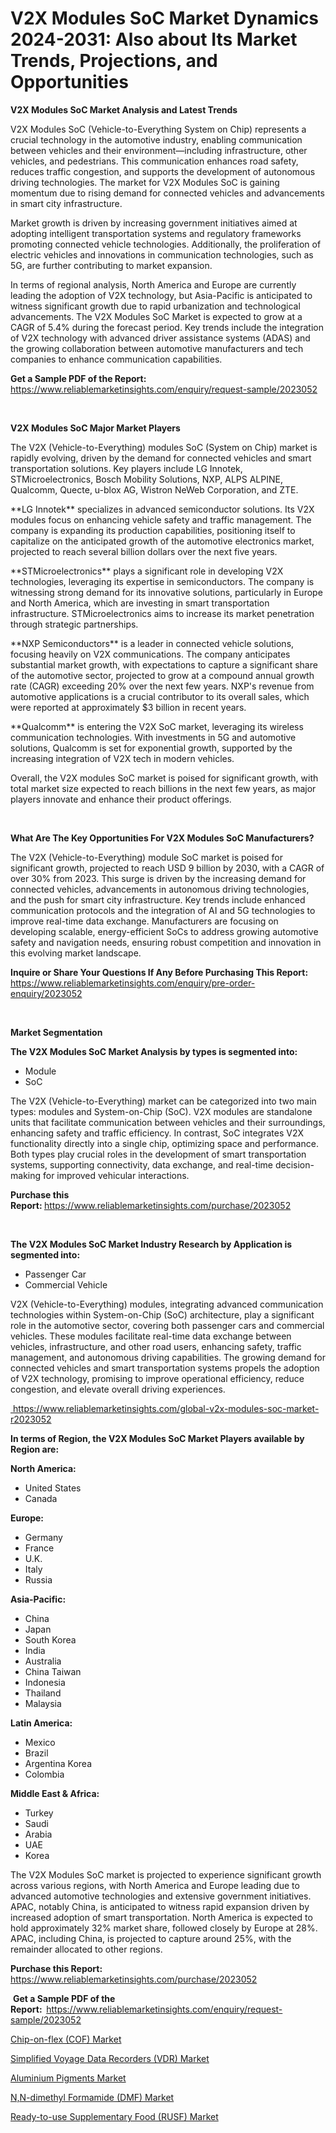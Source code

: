 <p><h1>V2X Modules SoC Market Dynamics 2024-2031: Also about Its Market Trends, Projections, and Opportunities</h1></p><p><strong>V2X Modules SoC Market Analysis and Latest Trends</strong></p>
<p><p>V2X Modules SoC (Vehicle-to-Everything System on Chip) represents a crucial technology in the automotive industry, enabling communication between vehicles and their environment—including infrastructure, other vehicles, and pedestrians. This communication enhances road safety, reduces traffic congestion, and supports the development of autonomous driving technologies. The market for V2X Modules SoC is gaining momentum due to rising demand for connected vehicles and advancements in smart city infrastructure.</p><p>Market growth is driven by increasing government initiatives aimed at adopting intelligent transportation systems and regulatory frameworks promoting connected vehicle technologies. Additionally, the proliferation of electric vehicles and innovations in communication technologies, such as 5G, are further contributing to market expansion. </p><p>In terms of regional analysis, North America and Europe are currently leading the adoption of V2X technology, but Asia-Pacific is anticipated to witness significant growth due to rapid urbanization and technological advancements. The V2X Modules SoC Market is expected to grow at a CAGR of 5.4% during the forecast period. Key trends include the integration of V2X technology with advanced driver assistance systems (ADAS) and the growing collaboration between automotive manufacturers and tech companies to enhance communication capabilities.</p></p>
<p><strong>Get a Sample PDF of the Report:&nbsp;</strong> <a href="https://www.reliablemarketinsights.com/enquiry/request-sample/2023052?utm_campaign=1731&utm_medium=2&utm_source=Github&utm_content=ia&utm_term=28102024&utm_id=v2x-modules-soc">https://www.reliablemarketinsights.com/enquiry/request-sample/2023052</a></p>
<p>&nbsp;</p>
<p><strong>V2X Modules SoC Major Market Players</strong></p>
<p><p>The V2X (Vehicle-to-Everything) modules SoC (System on Chip) market is rapidly evolving, driven by the demand for connected vehicles and smart transportation solutions. Key players include LG Innotek, STMicroelectronics, Bosch Mobility Solutions, NXP, ALPS ALPINE, Qualcomm, Quecte, u-blox AG, Wistron NeWeb Corporation, and ZTE.</p><p>**LG Innotek** specializes in advanced semiconductor solutions. Its V2X modules focus on enhancing vehicle safety and traffic management. The company is expanding its production capabilities, positioning itself to capitalize on the anticipated growth of the automotive electronics market, projected to reach several billion dollars over the next five years.</p><p>**STMicroelectronics** plays a significant role in developing V2X technologies, leveraging its expertise in semiconductors. The company is witnessing strong demand for its innovative solutions, particularly in Europe and North America, which are investing in smart transportation infrastructure. STMicroelectronics aims to increase its market penetration through strategic partnerships.</p><p>**NXP Semiconductors** is a leader in connected vehicle solutions, focusing heavily on V2X communications. The company anticipates substantial market growth, with expectations to capture a significant share of the automotive sector, projected to grow at a compound annual growth rate (CAGR) exceeding 20% over the next few years. NXP's revenue from automotive applications is a crucial contributor to its overall sales, which were reported at approximately $3 billion in recent years.</p><p>**Qualcomm** is entering the V2X SoC market, leveraging its wireless communication technologies. With investments in 5G and automotive solutions, Qualcomm is set for exponential growth, supported by the increasing integration of V2X tech in modern vehicles.</p><p>Overall, the V2X modules SoC market is poised for significant growth, with total market size expected to reach billions in the next few years, as major players innovate and enhance their product offerings.</p></p>
<p>&nbsp;</p>
<p><strong>What Are The Key Opportunities For V2X Modules SoC Manufacturers?</strong></p>
<p><p>The V2X (Vehicle-to-Everything) module SoC market is poised for significant growth, projected to reach USD 9 billion by 2030, with a CAGR of over 30% from 2023. This surge is driven by the increasing demand for connected vehicles, advancements in autonomous driving technologies, and the push for smart city infrastructure. Key trends include enhanced communication protocols and the integration of AI and 5G technologies to improve real-time data exchange. Manufacturers are focusing on developing scalable, energy-efficient SoCs to address growing automotive safety and navigation needs, ensuring robust competition and innovation in this evolving market landscape.</p></p>
<p><strong>Inquire or Share Your Questions If Any Before Purchasing This Report:</strong> <a href="https://www.reliablemarketinsights.com/enquiry/pre-order-enquiry/2023052?utm_campaign=1731&utm_medium=2&utm_source=Github&utm_content=ia&utm_term=28102024&utm_id=v2x-modules-soc">https://www.reliablemarketinsights.com/enquiry/pre-order-enquiry/2023052</a></p>
<p>&nbsp;</p>
<p><strong>Market Segmentation</strong></p>
<p><strong>The V2X Modules SoC Market Analysis by types is segmented into:</strong></p>
<p><ul><li>Module</li><li>SoC</li></ul></p>
<p><p>The V2X (Vehicle-to-Everything) market can be categorized into two main types: modules and System-on-Chip (SoC). V2X modules are standalone units that facilitate communication between vehicles and their surroundings, enhancing safety and traffic efficiency. In contrast, SoC integrates V2X functionality directly into a single chip, optimizing space and performance. Both types play crucial roles in the development of smart transportation systems, supporting connectivity, data exchange, and real-time decision-making for improved vehicular interactions.</p></p>
<p><strong>Purchase this Report:&nbsp;</strong><a href="https://www.reliablemarketinsights.com/purchase/2023052?utm_campaign=1731&utm_medium=2&utm_source=Github&utm_content=ia&utm_term=28102024&utm_id=v2x-modules-soc">https://www.reliablemarketinsights.com/purchase/2023052</a></p>
<p>&nbsp;</p>
<p><strong>The V2X Modules SoC Market Industry Research by Application is segmented into:</strong></p>
<p><ul><li>Passenger Car</li><li>Commercial Vehicle</li></ul></p>
<p><p>V2X (Vehicle-to-Everything) modules, integrating advanced communication technologies within System-on-Chip (SoC) architecture, play a significant role in the automotive sector, covering both passenger cars and commercial vehicles. These modules facilitate real-time data exchange between vehicles, infrastructure, and other road users, enhancing safety, traffic management, and autonomous driving capabilities. The growing demand for connected vehicles and smart transportation systems propels the adoption of V2X technology, promising to improve operational efficiency, reduce congestion, and elevate overall driving experiences.</p></p>
<p><a href="https://www.reliablemarketinsights.com/global-v2x-modules-soc-market-r2023052?utm_campaign=1731&utm_medium=2&utm_source=Github&utm_content=ia&utm_term=28102024&utm_id=v2x-modules-soc">&nbsp;https://www.reliablemarketinsights.com/global-v2x-modules-soc-market-r2023052</a></p>
<p><strong>In terms of Region, the V2X Modules SoC Market Players available by Region are:</strong></p>
<p>
    <p> <strong> North America: </strong>
        <ul>
            <li>United States</li>
            <li>Canada</li>
        </ul>
        </p> 
    <p> <strong> Europe: </strong>
        <ul>
            <li>Germany</li>
            <li>France</li>
            <li>U.K.</li>
            <li>Italy</li>
            <li>Russia</li>
        </ul>
        </p> 
    <p> <strong> Asia-Pacific: </strong>
        <ul>
            <li>China</li>
            <li>Japan</li>
            <li>South Korea</li>
            <li>India</li>
            <li>Australia</li>
            <li>China Taiwan</li>
            <li>Indonesia</li>
            <li>Thailand</li>
            <li>Malaysia</li>
        </ul>
        </p> 
    <p> <strong> Latin America: </strong>
        <ul>
            <li>Mexico</li>
            <li>Brazil</li>
            <li>Argentina Korea</li>
            <li>Colombia</li>
        </ul>
        </p> 
    <p> <strong> Middle East & Africa: </strong>
        <ul>
            <li>Turkey</li>
            <li>Saudi</li>
            <li>Arabia</li>
            <li>UAE</li>
            <li>Korea</li>
        </ul>
    </p>
    </p>
<p><p>The V2X Modules SoC market is projected to experience significant growth across various regions, with North America and Europe leading due to advanced automotive technologies and extensive government initiatives. APAC, notably China, is anticipated to witness rapid expansion driven by increased adoption of smart transportation. North America is expected to hold approximately 32% market share, followed closely by Europe at 28%. APAC, including China, is projected to capture around 25%, with the remainder allocated to other regions.</p></p>
<p><strong>Purchase this Report: </strong><a href="https://www.reliablemarketinsights.com/purchase/2023052?utm_campaign=1731&utm_medium=2&utm_source=Github&utm_content=ia&utm_term=28102024&utm_id=v2x-modules-soc">https://www.reliablemarketinsights.com/purchase/2023052</a></p>
<p>&nbsp;<strong>Get a Sample PDF of the Report:&nbsp;&nbsp;</strong><a href="https://www.reliablemarketinsights.com/enquiry/request-sample/2023052?utm_campaign=1731&utm_medium=2&utm_source=Github&utm_content=ia&utm_term=28102024&utm_id=v2x-modules-soc">https://www.reliablemarketinsights.com/enquiry/request-sample/2023052</a></p>
<p><strong></strong></p>
<p><p><a href="https://www.linkedin.com/pulse/chip-on-flex-cof-market-size-growth-trends-statistics-hecaf?trk=public_post_embed_feed-article-content&utm_campaign=1731&utm_medium=2&utm_source=Github&utm_content=ia&utm_term=28102024&utm_id=v2x-modules-soc">Chip-on-flex (COF) Market</a></p><p><a href="https://www.linkedin.com/pulse/simplified-voyage-data-recorders-vdr-market-innovations-trends-wyrkf?trk=public_post_embed_feed-article-content&utm_campaign=1731&utm_medium=2&utm_source=Github&utm_content=ia&utm_term=28102024&utm_id=v2x-modules-soc">Simplified Voyage Data Recorders (VDR) Market</a></p><p><a href="https://www.linkedin.com/pulse/aluminium-pigments-market-consolidation-impact-structure-f4odf?trk=public_post_embed_feed-article-content&utm_campaign=1731&utm_medium=2&utm_source=Github&utm_content=ia&utm_term=28102024&utm_id=v2x-modules-soc">Aluminium Pigments Market</a></p><p><a href="https://www.linkedin.com/pulse/insights-nn-dimethyl-formamide-dmf-industry-market-financial-pqe4f?trk=public_post_embed_feed-article-content&utm_campaign=1731&utm_medium=2&utm_source=Github&utm_content=ia&utm_term=28102024&utm_id=v2x-modules-soc">N,N-dimethyl Formamide (DMF) Market</a></p><p><a href="https://www.linkedin.com/pulse/decoding-ready-to-use-supplementary-food-rusf-market-signals-tkfac?utm_campaign=1731&utm_medium=2&utm_source=Github&utm_content=ia&utm_term=28102024&utm_id=v2x-modules-soc">Ready-to-use Supplementary Food (RUSF) Market</a></p></p>